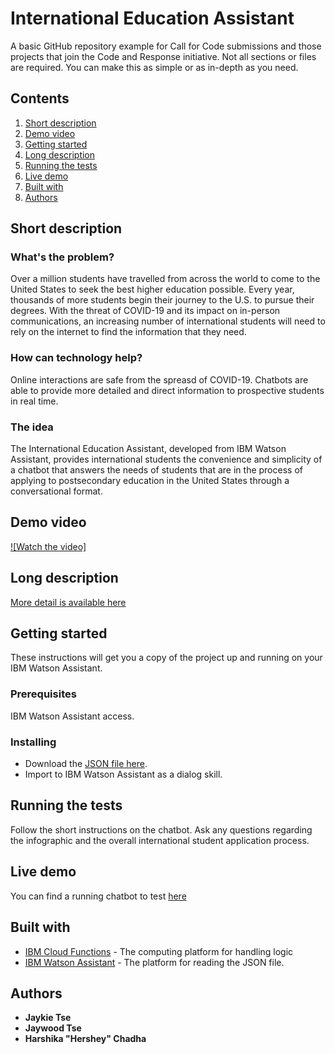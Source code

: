# International Education Assistant

A basic GitHub repository example for Call for Code submissions and those projects that join the Code and Response initiative. Not all sections or files are required. You can make this as simple or as in-depth as you need.

## Contents

1. [Short description](#short-description)
1. [Demo video](#demo-video)
1. [Getting started](#getting-started)
1. [Long description](#long-description)
1. [Running the tests](#running-the-tests)
1. [Live demo](#live-demo)
1. [Built with](#built-with)
1. [Authors](#authors)

## Short description

### What's the problem?

Over a million students have travelled from across the world to come to the United States to seek the best higher education possible. Every year, thousands of more students begin their journey to the U.S. to pursue their degrees. With the threat of COVID-19 and its impact on in-person communications, an increasing number of international students will need to rely on the internet to find the information that they need.

### How can technology help?

Online interactions are safe from the spreasd of COVID-19. Chatbots are able to provide more detailed and direct information to prospective students in real time.

### The idea

The International Education Assistant, developed from IBM Watson Assistant, provides international students the convenience and simplicity of a chatbot that answers the needs of students that are in the process of applying to postsecondary education in the United States through a conversational format.

## Demo video

[![Watch the video]](https://youtu.be/vOgCOoy_Bx0)

## Long description

[More detail is available here](DESCRIPTION.md)

## Getting started

These instructions will get you a copy of the project up and running on your IBM Watson Assistant.

### Prerequisites

IBM Watson Assistant access.

### Installing

* Download the [JSON file here](skill-International-Education-Assistant.json).
* Import to IBM Watson Assistant as a dialog skill.

## Running the tests

Follow the short instructions on the chatbot. Ask any questions regarding the infographic and the overall international student application process.

## Live demo

You can find a running chatbot to test [here](https://web-chat.global.assistant.watson.cloud.ibm.com/preview.html?region=us-south&integrationID=27ac9ee4-f827-485e-90c2-b0826627f48e&serviceInstanceID=aeab0e82-1ae6-491f-881f-307286d610d1)

## Built with

* [IBM Cloud Functions](https://cloud.ibm.com/catalog?search=cloud%20functions#search_results) - The computing platform for handling logic
* [IBM Watson Assistant](https://www.ibm.com/cloud/watson-assistant/) - The platform for reading the JSON file.


## Authors

* **Jaykie Tse**
* **Jaywood Tse**
* **Harshika "Hershey" Chadha**
